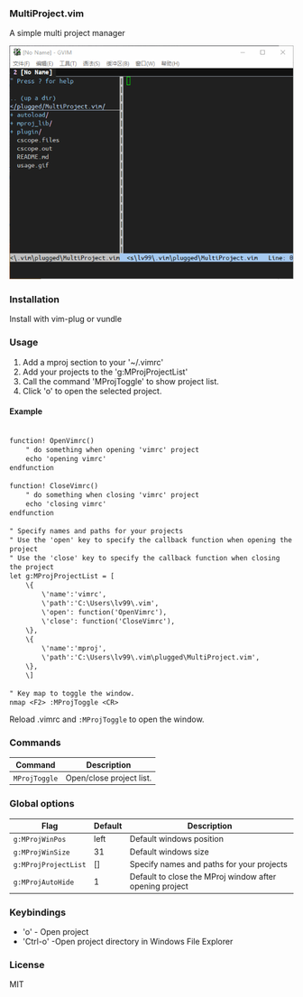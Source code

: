 ### MultiProject.vim
A simple multi project manager

<img src="https://github.com/lv99/MultiProject.vim/raw/master/usage.gif"> 

### Installation

Install with vim-plug or vundle

### Usage

1. Add a mproj section to your '~/.vimrc'
1. Add your projects to the 'g:MProjProjectList'
1. Call the command 'MProjToggle' to show project list.
1. Click 'o' to open the selected project.

#### Example

```vim

function! OpenVimrc()
	" do something when opening 'vimrc' project
	echo 'opening vimrc'
endfunction

function! CloseVimrc()
	" do something when closing 'vimrc' project 
	echo 'closing vimrc'
endfunction

" Specify names and paths for your projects
" Use the 'open' key to specify the callback function when opening the project
" Use the 'close' key to specify the callback function when closing the project
let g:MProjProjectList = [
	\{
		\'name':'vimrc',
		\'path':'C:\Users\lv99\.vim',
		\'open': function('OpenVimrc'),
		\'close': function('CloseVimrc'),
	\},
	\{
		\'name':'mproj',
		\'path':'C:\Users\lv99\.vim\plugged\MultiProject.vim',
	\},
	\]

" Key map to toggle the window.
nmap <F2> :MProjToggle <CR>
```

Reload .vimrc and `:MProjToggle` to open the window.

### Commands
| Command                             | Description                                                        |
| ----------------------------------- | ------------------------------------------------------------------ |
| `MProjToggle` | Open/close project list.                                                    |

### Global options
| Flag                | Default                           | Description                                            |
| ------------------- | --------------------------------- | ------------------------------------------------------ |
| `g:MProjWinPos`    | left                                | Default windows position                       |
| `g:MProjWinSize`    | 31                                | Default windows size                       |
| `g:MProjProjectList`    | []                                | Specify names and paths for your projects                     |
| `g:MProjAutoHide`    | 1                                | Default to close the MProj window after opening project                      |

### Keybindings

- 'o' - Open project
- 'Ctrl-o' -Open project directory in Windows File Explorer 
### License

MIT



